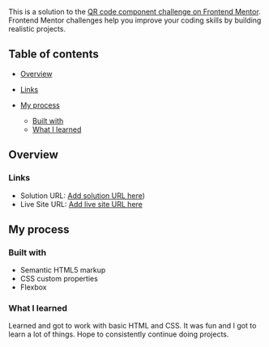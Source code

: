 This is a solution to the [QR code component challenge on Frontend Mentor](https://www.frontendmentor.io/challenges/qr-code-component-iux_sIO_H). Frontend Mentor challenges help you improve your coding skills by building realistic projects. 

## Table of contents

- [Overview](#overview)
  
- [Links](#links)
- [My process](#my-process)
  - [Built with](#built-with)
  - [What I learned](#what-i-learned)




## Overview


### Links

- Solution URL: [Add solution URL here](https://github.com/hemang1404/Frontend-Mentor---QR-code-scanner))
- Live Site URL: [Add live site URL here]((https://hemang1404.github.io/Frontend-Mentor---QR-code-scanner/))

## My process

### Built with

- Semantic HTML5 markup
- CSS custom properties
- Flexbox


### What I learned

Learned and got to work with basic HTML and CSS. It was fun and I got to learn a lot of things. Hope to consistently continue doing projects. 
